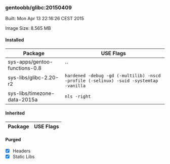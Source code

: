 ### gentoobb/glibc:20150409
Built: Mon Apr 13 22:16:26 CEST 2015

Image Size: 8.565 MB
#### Installed
Package | USE Flags
--------|----------
sys-apps/gentoo-functions-0.8 | ``
sys-libs/glibc-2.20-r2 | `hardened -debug -gd (-multilib) -nscd -profile (-selinux) -suid -systemtap -vanilla`
sys-libs/timezone-data-2015a | `nls -right`
#### Inherited
Package | USE Flags
--------|----------
#### Purged
- [x] Headers
- [x] Static Libs
